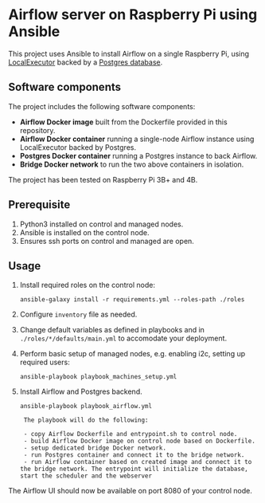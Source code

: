 # Airflow server on Raspberry Pi using Ansible

This project uses Ansible to install Airflow on a single Raspberry Pi, using [LocalExecutor](https://airflow.apache.org/docs/stable/executor/) backed by a [Postgres database](https://www.postgresql.org).


## Software components

The project includes the following software components:

- **Airflow Docker image** built from the Dockerfile provided in this repository.
- **Airflow Docker container** running a single-node Airflow instance using LocalExecutor backed by Postgres.
- **Postgres Docker container** running a Postgres instance to back Airflow.
- **Bridge Docker network** to run the two above containers in isolation.

The project has been tested on Raspberry Pi 3B+ and 4B. 


## Prerequisite

1. Python3 installed on control and managed nodes.
2. Ansible is installed on the control node.
3. Ensures ssh ports on control and managed are open.

## Usage


1. Install required roles on the control node:

	```
	ansible-galaxy install -r requirements.yml --roles-path ./roles
	```

2. Configure ``inventory`` file as needed.
 
3. Change default variables as defined in playbooks and in ``./roles/*/defaults/main.yml`` to accomodate your deployment.

4. Perform basic setup of managed nodes, e.g. enabling i2c, setting up required users: 

	```
	ansible-playbook playbook_machines_setup.yml
	```


5. Install Airflow and Postgres backend. 

	```
	ansible-playbook playbook_airflow.yml
	```

        The playbook will do the following:
        
        - copy Airflow Dockerfile and entrypoint.sh to control node.
        - build Airflow Docker image on control node based on Dockerfile.
        - setup dedicated bridge Docker network.
        - run Postgres container and connect it to the bridge network.
        - run Airflow container based on created image and connect it to the bridge network. The entrypoint will initialize the database, start the scheduler and the webserver


The Airflow UI should now be available on port 8080 of your control node.
